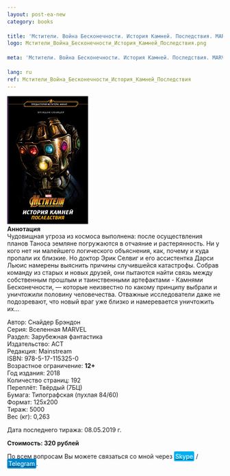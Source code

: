 ```yaml
---
layout: post-ea-new
category: books

title: 'Мстители. Война Бесконечности. История Камней. Последствия. MARVEL.'
logo: Мстители_Война_Бесконечности_История_Камней_Последствия.png

meta: 'Мстители. Война Бесконечности. История Камней. Последствия. MARVEL.'

lang: ru
ref: Мстители_Война_Бесконечности_История_Камней_Последствия
---
```


<a data-fancybox="gallery" href="/img/books/Мстители_Война_Бесконечности_История_Камней_Последствия.png"><img src="/img/books/Мстители_Война_Бесконечности_История_Камней_Последствия.png" alt=""></a>  
**Аннотация**  
Чудовищная угроза из космоса выполнена: после осуществления планов Таноса земляне погружаются в отчаяние и растерянность. Ни у кого нет ни малейшего логического объяснения, как, почему и куда пропали их близкие. Но доктор Эрик Селвиг и его ассистентка Дарси Льюис намерены выяснить причины случившейся катастрофы. Собрав команду из старых и новых друзей, они пытаются найти связь между собственным прошлым и таинственными артефактами - Камнями Бесконечности, — которые неизвестно по какому принципу выбрали и уничтожили половину человечества. Отважные исследователи даже не подозревают, что новый враг уже близко и намеревается уничтожить их...

Автор: Снайдер Брэндон  
Серия: Вселенная MARVEL  
Раздел: Зарубежная фантастика  
Издательство: АСТ  
Редакция: Mainstream  
ISBN: 978-5-17-115325-0  
Возрастное ограничение: **12+**  
Год издания: 2018  
Количество страниц: 192  
Переплёт: Твёрдый  (7БЦ)  
Бумага: Типографская (пухлая 84/60)  
Формат: 125х200  
Тираж: 5000  
Вес (кг): 0,263

Дата последнего тиража:	08.05.2019 г.

**Стоимость: 320 рублей**

По всем вопросам Вы можете связаться со мной через <a href="skype:chutkoy89?call" target="_blank"><span style="background-color:#00aff0; color:white; padding:3px; border-radius: 3px">Skype</span></a> / <a href="https://t.me/chutkoy" target="_blank"><span style="background-color:#0088cc; color:white; padding:3px; border-radius: 3px">Telegram</span></a>.